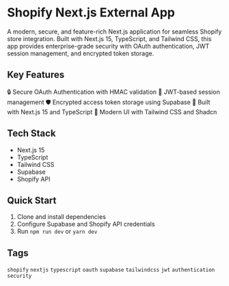 # Shopify Next.js External App

A modern, secure, and feature-rich Next.js application for seamless Shopify store integration. Built with Next.js 15, TypeScript, and Tailwind CSS, this app provides enterprise-grade security with OAuth authentication, JWT session management, and encrypted token storage.

## Key Features

🔒 Secure OAuth Authentication with HMAC validation
🔑 JWT-based session management
🛡️ Encrypted access token storage using Supabase
🚀 Built with Next.js 15 and TypeScript
💅 Modern UI with Tailwind CSS and Shadcn

## Tech Stack

- Next.js 15
- TypeScript
- Tailwind CSS
- Supabase
- Shopify API

## Quick Start

1. Clone and install dependencies
2. Configure Supabase and Shopify API credentials
3. Run `npm run dev` or `yarn dev`

## Tags

`shopify` `nextjs` `typescript` `oauth` `supabase` `tailwindcss` `jwt` `authentication` `security`